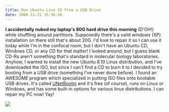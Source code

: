 ```yaml
---
title: Run Ubuntu Live CD From a USB Drive
date: 2008-11-22 15:36:16
---
```




 __I accidentally nuked my laptop's 80G hard drive this morning__ (D'OH!) while shuffling around partitions.  Supposedly there's a valid windows (XP) installation on there still that's about 20G.  I'd love to repair it so I can use it today while I'm in the confocal room, but I don't have an Ubuntu CD, Windows CD, or any CD for that matter!  I looked around, but I guess blank CD-Rs aren't something that's standard in molecular biology laboratories.  Anyhow, I wanted to install the new Ubuntu 8.10 Linux distribution, and I've downloaded the ISO, but since I can't find a CD to burn it to I decided to try booting from a USB drive (something I've never done before).  I found an _AWESOME_ program which specialized in putting ISO files onto bootable USB drives.  It's called [UNetBootin](http://unetbootin.sourceforge.net/) and it's free (of course), runs on Linux or Windows,  and has some built-in options for various linux distributions.  I can repair my PC now!  Yay!

<div class="text-center img-border">

![](https://swharden.com/static/2008/11/22/unetbootin.jpg)

</div>